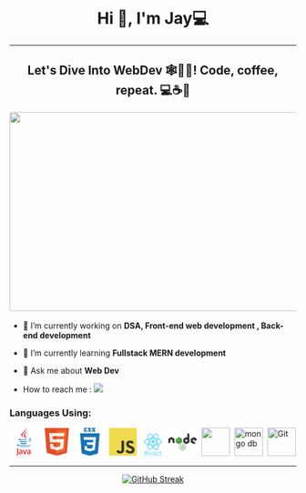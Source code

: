 <h1 align="center">Hi 👋, I'm <strong>Jay</strong>💻</h1>
<hr>
<h2 align="center">Let's Dive Into WebDev 🕸️🧑‍💻! Code, coffee, repeat. 💻☕🔄</h2>
<div align="center">
  <img src="https://media.giphy.com/media/dWesBcTLavkZuG35MI/giphy.gif" width="550" height="350"/>
</div>

- 🔭 I’m currently working on **DSA, Front-end web development , Back-end development**

- 🌱 I’m currently learning **Fullstack MERN development**

- 💬 Ask me about **Web Dev**

- How to reach me : <a href="https://www.linkedin.com/in/jay-prajapati-34519620b/" target="blank"> <img src="https://img.shields.io/badge/-kakbar-blue?style=flat&logo=Linkedin&logoColor=white"/><a/>

<div>
  <h3 align="left">Languages Using:</h3>
  <img src="https://github.com/devicons/devicon/blob/master/icons/java/java-original-wordmark.svg" title="Java" alt="Java" width="50" height="50"/>&nbsp;
  <img src="https://github.com/devicons/devicon/blob/master/icons/html5/html5-original.svg" title="HTML5" alt="HTML" width="50" height="50"/>&nbsp;
  <img src="https://github.com/devicons/devicon/blob/master/icons/css3/css3-plain-wordmark.svg"  title="CSS3" alt="CSS" width="50" height="50"/>&nbsp;
  <img src="https://github.com/devicons/devicon/blob/master/icons/javascript/javascript-original.svg" title="JavaScript" alt="JavaScript" width="50" height="50"/>&nbsp;
  <img src="https://github.com/devicons/devicon/blob/master/icons/react/react-original-wordmark.svg" title="React" alt="React" width="40" height="40"/>&nbsp;
  <img src="https://github.com/devicons/devicon/blob/master/icons/nodejs/nodejs-original-wordmark.svg" title="NodeJS" alt="NodeJS" width="50" height="50"/>&nbsp;
   <img src="https://adware-technologies.s3.amazonaws.com/uploads/technology/thumbnail/20/express-js.png" **alt="express js" width="50" height="50"/>&nbsp;
   <img src="https://www.liblogo.com/img-logo/mo429m311-mongodb-logo-mongodb-logo-.png" title="mongo db" **alt="mongo db" width="50" height="50"/>&nbsp;
  <img src="https://cdn.freebiesupply.com/logos/large/2x/git-icon-logo-png-transparent.png" title="Git" **alt="Git" width="50" height="50"/>
  
</div>
<hr>
<p align="center"><a href="https://git.io/streak-stats"><img src="https://streak-stats.demolab.com?user=jayp3030&border_radius=5&theme=dark" alt="GitHub Streak" /></a></p>

